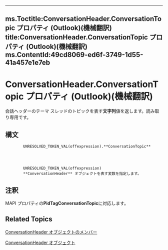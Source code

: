 

---
ms.Toctitle:ConversationHeader.ConversationTopic プロパティ (Outlook)(機械翻訳)
title:ConversationHeader.ConversationTopic プロパティ (Outlook)(機械翻訳)
ms.ContentId:49cd8069-ed6f-3749-1d55-41a457e1e7eb
---
# ConversationHeader.ConversationTopic プロパティ (Outlook)(機械翻訳)




会話ヘッダーのテーマ スレッドのトピックを表す**文字列**値を返します。読み取り専用です。

## 構文

            UNRESOLVED_TOKEN_VAL(offexpression).**ConversationTopic**




            UNRESOLVED_TOKEN_VAL(offexpression)
            **ConversationHeader** オブジェクトを表す変数を指定します。



## 注釈
MAPI プロパティの**PidTagConversationTopic**に対応します。



## Related Topics

[ConversationHeader オブジェクトのメンバー](c67a23e5-81aa-98dd-493f-f05d169d9fb8.md)

[ConversationHeader オブジェクト](5142d5f7-55c1-4d9d-3a11-d25c8763fcb7.md)




